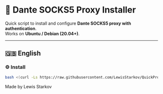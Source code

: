 # 🧱 Dante SOCKS5 Proxy Installer

Quick script to install and configure **Dante SOCKS5 proxy with authentication**.  
Works on **Ubuntu / Debian (20.04+)**.

---

## 🇬🇧 English

### ⚙️ Install
```bash
bash <(curl -Ls https://raw.githubusercontent.com/LewisStarkov/QuickProxySetup/master/setup.sh)
```

Made by Lewis Starkov
